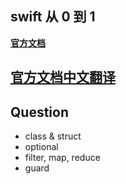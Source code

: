 ## swift 从 0 到 1
**[官方文档](https://docs.swift.org/swift-book/)**

**[官方文档中文翻译](https://swiftgg.gitbook.io/swift/)**
---

## Question
- class & struct
- optional
- filter, map, reduce
- guard

